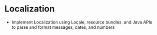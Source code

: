 # Localization
- Implement Localization using Locale, resource bundles, and Java APIs to parse and format messages, dates, and numbers
